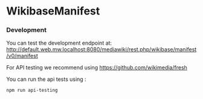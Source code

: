 # WikibaseManifest


### Development

You can test the development endpoint at:
http://default.web.mw.localhost:8080/mediawiki/rest.php/wikibase/manifest/v0/manifest

For API testing we recommend using https://github.com/wikimedia/fresh

You can run the api tests using :
```
npm run api-testing
```
